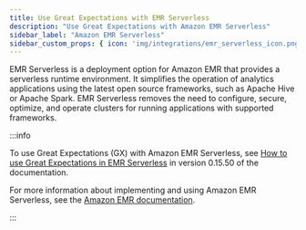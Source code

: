```yaml
---
title: Use Great Expectations with EMR Serverless
description: "Use Great Expectations with Amazon EMR Serverless"
sidebar_label: "Amazon EMR Serverless"
sidebar_custom_props: { icon: 'img/integrations/emr_serverless_icon.png' }
---
```


EMR Serverless is a deployment option for Amazon EMR that provides a serverless runtime environment.  It simplifies the operation of analytics applications using the latest open source frameworks, such as Apache Hive or Apache Spark.  EMR Serverless removes the need to configure, secure, optimize, and operate clusters for running applications with supported frameworks.

:::info 

To use Great Expectations (GX) with Amazon EMR Serverless, see [How to use Great Expectations in EMR Serverless](/docs/0.15.50/deployment_patterns/how_to_use_great_expectations_in_emr_serverless) in version 0.15.50 of the documentation.

For more information about implementing and using Amazon EMR Serverless, see the [Amazon EMR documentation](https://docs.aws.amazon.com/emr/latest/EMR-Serverless-UserGuide/emr-serverless.html).

:::
